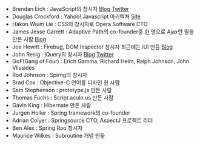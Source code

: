 - Brendan Eich : JavaScript의 창시자 [Blog](http://brendaneich.com/) [Twitter](http://twitter.com/BrendanEich)
- Douglas Crockford : Yahoo! Javascript 아키텍쳐 [Site](http://www.crockford.com/)
- Hakon Wium Lie : CSS의 창시자로 Opera Software CTO
- James Jesse Garrett : Adaptive Path의 co-founder중 한 명으로 Ajax란 말을 만든 사람 [Blog](http://blog.jjg.net/)
- Joe Hewitt : Firebug, DOM Inspector 창시자 최근에는 iUI 만듬 [Blog](http://joehewitt.com/) 
- John Resig : jQuery의 창시자 [Blog](http://ejohn.org/) [Twitter](http://twitter.com/jeresig)
- GoF(Gang of Four) : Erich Gamma, Richard Helm, Ralph Johnson, John Vlissides
- Rod Johnson : Spirng의 창시자
- Brad Cox : Objective-C 언어를 디자인 한 사람
- Sam Stephenson : prototype.js 만든 사람
- Thomas Fuchs : Script.aculo.us 만든 사람
- Gavin King : Hibernate 만든 사람
- Jurgen Holler : Spring framework의 co-founder
- Adrian Colyer : Springsource CTO, AspectJ 프로젝트 리더
- Ben Alex : Spring Roo 창시자
- Maurice Wilkes : Subroutine 개념 만듦